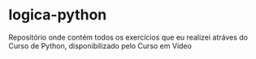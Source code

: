 # logica-python
Repositório onde contém todos os exercícios que eu realizei atráves do Curso de Python, disponibilizado pelo Curso em Video
